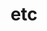 ---
title: "Basic"
layout: categories
permalink: categories/basic/
author_profile: true
sidebar_main: true
title: "etc"
layout: categories
permalink: categories/etc/
author_profile: true
sidebar_main: true
---
